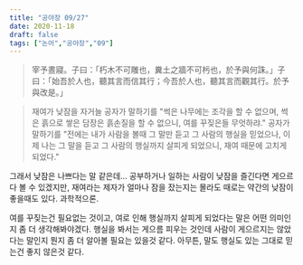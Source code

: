 ```yaml
---
title: "공야장 09/27"
date: 2020-11-18
draft: false
tags: ["논어","공야장","09"]
---
```


> 宰予晝寢。子曰：「朽木不可雕也，糞土之牆不可杇也，於予與何誅。」子曰：「始吾於人也，聽其言而信其行；今吾於人也，聽其言而觀其行。於予與改是。」

> 재여가 낮잠을 자거늘 공자가 말하기를 "썩은 나무에는 조각을 할 수 없으며, 썩은 흙으로 쌓은 담장은 흙손질을 할 수 없으니, 여를 꾸짖은들 무엇하랴." 공자가 말하기를 "전에는 내가 사람을 볼때 그 말만 듣고 그 사람의 행실을 믿었으나, 이제 나는 그 말을 듣고 그 사람의 행실까지 살피게 되었으니, 재여 때문에 고치게 되었다."

그래서 낮잠은 나쁘다는 말 같은데... 공부하거나 일하는 사람이 낮잠을 즐긴다면 게으르다 볼 수 있겠지만, 재여라는 제자가 얼마나 잠을 잤는지는 몰라도 때로는 약간의 낮잠이 좋을때도 있다. 과학적으론.

여를 꾸짖는건 필요없는 것이고, 여로 인해 행실까지 살피게 되었다는 말은 어떤 의미인지 좀 더 생각해봐야겠다. 행실을 봐서는 게으름 피우는 것인데 사람이 게으르지는 않았다는 말인지 뭔지 좀 더 알아볼 필요는 있을것 같다. 아무튼, 말도 행실도 있는 그대로 믿는건 좋지 않은것 같다.

